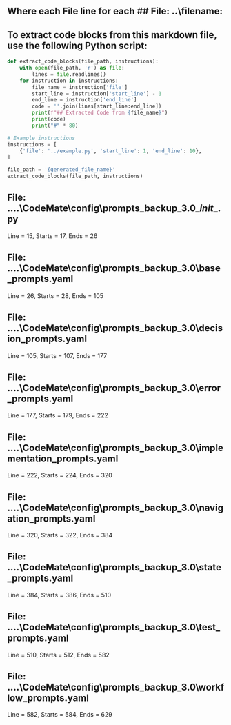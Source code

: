 ## Where each File line for each ## File: ..\filename: 

## To extract code blocks from this markdown file, use the following Python script:

```python
def extract_code_blocks(file_path, instructions):
    with open(file_path, 'r') as file:
        lines = file.readlines()
    for instruction in instructions:
        file_name = instruction['file']
        start_line = instruction['start_line'] - 1
        end_line = instruction['end_line']
        code = ''.join(lines[start_line:end_line])
        print(f"## Extracted Code from {file_name}")
        print(code)
        print("#" * 80)

# Example instructions
instructions = [
    {'file': '../example.py', 'start_line': 1, 'end_line': 10},
]

file_path = '{generated_file_name}'
extract_code_blocks(file_path, instructions)
```

## File: ..\..\CodeMate\config\prompts_backup_3.0\__init__.py
Line = 15, Starts = 17, Ends = 26

## File: ..\..\CodeMate\config\prompts_backup_3.0\base_prompts.yaml
Line = 26, Starts = 28, Ends = 105

## File: ..\..\CodeMate\config\prompts_backup_3.0\decision_prompts.yaml
Line = 105, Starts = 107, Ends = 177

## File: ..\..\CodeMate\config\prompts_backup_3.0\error_prompts.yaml
Line = 177, Starts = 179, Ends = 222

## File: ..\..\CodeMate\config\prompts_backup_3.0\implementation_prompts.yaml
Line = 222, Starts = 224, Ends = 320

## File: ..\..\CodeMate\config\prompts_backup_3.0\navigation_prompts.yaml
Line = 320, Starts = 322, Ends = 384

## File: ..\..\CodeMate\config\prompts_backup_3.0\state_prompts.yaml
Line = 384, Starts = 386, Ends = 510

## File: ..\..\CodeMate\config\prompts_backup_3.0\test_prompts.yaml
Line = 510, Starts = 512, Ends = 582

## File: ..\..\CodeMate\config\prompts_backup_3.0\workflow_prompts.yaml
Line = 582, Starts = 584, Ends = 629

